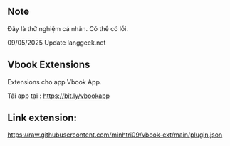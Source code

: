 ## Note
Đây là thử nghiệm cá nhân. Có thể có lỗi.

09/05/2025 Update langgeek.net
## Vbook Extensions
Extensions cho app Vbook App.

Tải app tại : https://bit.ly/vbookapp

## Link extension: 
https://raw.githubusercontent.com/minhtri09/vbook-ext/main/plugin.json
